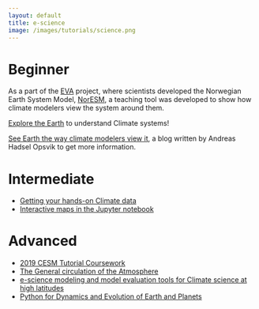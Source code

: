 ```yaml
---
layout: default
title: e-science
image: /images/tutorials/science.png
---
```


# Beginner

As a part of the [EVA](https://www.nersc.no/project/eva) project, where scientists developed the Norwegian Earth System Model, [NorESM](https://nordicesmhub.github.io/projects/noresm/), a teaching tool was developed to show how climate modelers view the system around them.

[Explore the Earth](https://expearth.uib.no/) to understand Climate systems!

[See Earth the way climate modelers view it](https://www.bjerknes.uib.no/en/article/nyheter/see-earth-way-climate-modelers-view-it), a blog written by Andreas Hadsel Opsvik to get more information.

# Intermediate

- [Getting your hands-on Climate data](https://nordicesmhub.github.io/climate-data-tutorial/)
- [Interactive maps in the Jupyter notebook](https://annefou.github.io/jupyter_maps/)


# Advanced

- [2019 CESM Tutorial Coursework](http://www.cesm.ucar.edu/events/tutorials/2019/coursework.html)
- [The General circulation of the Atmosphere](https://nordicesmhub.github.io/GEO4962/)
- [e-science modeling and model evaluation tools for Climate science at high latitudes](https://nordicesmhub.github.io/NEGI-Andoya-2018) 
- [Python for Dynamics and Evolution of Earth and Planets](https://nordicesmhub.github.io/deep_python/)


